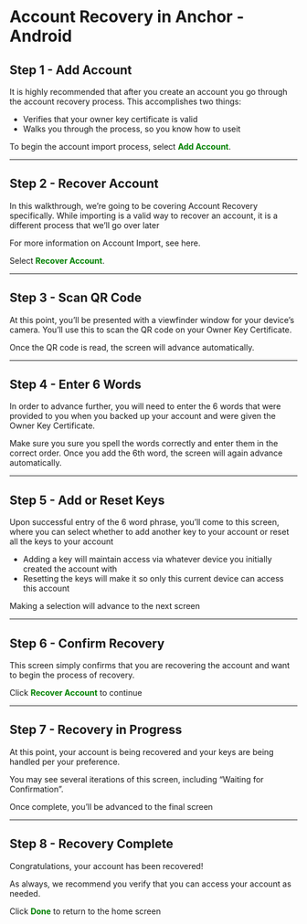 # Account Recovery in Anchor - Android

## Step 1 - Add Account

It is highly recommended that after you create an account you go through the account recovery process.  This accomplishes two things:
- Verifies that your owner key certificate is valid
- Walks you through the process, so you know how to useit

To begin the account import process, select <span style="color:green">**Add Account**</span>.

---

## Step 2 - Recover Account

In this walkthrough, we’re going to be covering Account Recovery specifically.  While importing is a valid way to recover an account, it is a different process that we’ll go over later 

For more information on Account Import, see here.

Select <span style="color:green">**Recover Account**</span>.

---

## Step 3 - Scan QR Code

At this point, you’ll be presented with a viewfinder window for your device’s camera.  You’ll use this to scan the QR code on your Owner Key Certificate.

Once the QR code is read, the screen will advance automatically.


---

## Step 4 - Enter 6 Words

In order to advance further, you will need to enter the 6 words that were provided to you when you backed up your account and were given the Owner Key Certificate.

Make sure you sure you spell the words correctly and enter them in the correct order. Once you add the 6th word, the screen will again advance automatically.

---

## Step 5 - Add or Reset Keys

Upon successful entry of the 6 word phrase, you’ll come to this screen, where you can select whether to add another key to your account or reset all the keys to your account
- Adding a key will maintain access via whatever device you initially created the account with
- Resetting the keys will make it so only this current device can access this account

Making a selection will advance to the next screen

---

## Step 6 - Confirm Recovery

This screen simply confirms that you are recovering the account and want to begin the process of recovery.

Click <span style="color:green">**Recover Account**</span> to continue

---

## Step 7 - Recovery in Progress

At this point, your account is being recovered and your keys are being handled per your preference.

You may see several iterations of this screen, including “Waiting for Confirmation”.

Once complete, you’ll be advanced to the final screen

---

## Step 8 - Recovery Complete

Congratulations, your account has been recovered!

As always, we recommend you verify that you can access your account as needed. 

Click <span style="color:green">**Done**</span> to return to the home screen 